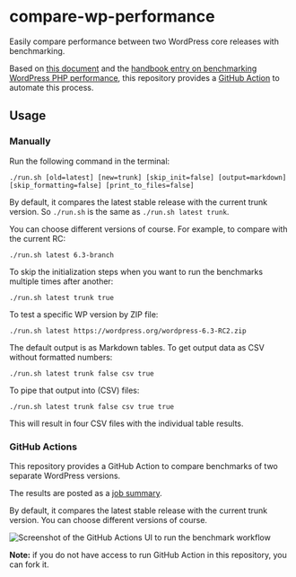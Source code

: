 # compare-wp-performance

Easily compare performance between two WordPress core releases with benchmarking.

Based on [this document](https://docs.google.com/document/d/1aionUJ9N35WWk3CwY5mfepRzf3psrJ0HJhw4B2Bsp_0/edit)
and the [handbook entry on benchmarking WordPress PHP performance](https://make.wordpress.org/performance/handbook/measuring-performance/benchmarking-php-performance-with-server-timing/#preparing-a-wordpress-site-for-server-timing-benchmarks),
this repository provides a [GitHub Action](https://github.com/features/actions) to automate this process.

## Usage

### Manually

Run the following command in the terminal:

```shell
./run.sh [old=latest] [new=trunk] [skip_init=false] [output=markdown] [skip_formatting=false] [print_to_files=false]
```

By default, it compares the latest stable release with the current trunk version. So `./run.sh` is the same as `./run.sh latest trunk`.

You can choose different versions of course. For example, to compare with the current RC:

```shell
./run.sh latest 6.3-branch
```

To skip the initialization steps when you want to run the benchmarks multiple times after another:

```shell
./run.sh latest trunk true
```

To test a specific WP version by ZIP file:

```shell
./run.sh latest https://wordpress.org/wordpress-6.3-RC2.zip
```

The default output is as Markdown tables. To get output data as CSV without formatted numbers:

```shell
./run.sh latest trunk false csv true
```

To pipe that output into (CSV) files:

```shell
./run.sh latest trunk false csv true true
```

This will result in four CSV files with the individual table results.

### GitHub Actions

This repository provides a GitHub Action to compare benchmarks of two separate WordPress versions.

The results are posted as a [job summary](https://github.blog/2022-05-09-supercharging-github-actions-with-job-summaries/).

By default, it compares the latest stable release with the current trunk version. You can choose different versions of course.

![Screenshot of the GitHub Actions UI to run the benchmark workflow](https://github.com/swissspidy/compare-wp-performance/assets/841956/b5cb4d93-6e51-458a-b25b-16bc17be8b3a)

**Note:** if you do not have access to run GitHub Action in this repository, you can fork it.
